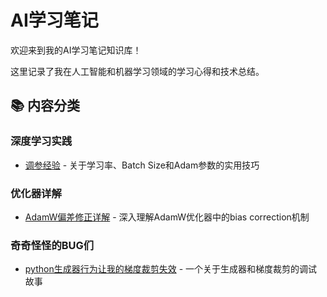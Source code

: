 # AI学习笔记

欢迎来到我的AI学习笔记知识库！

这里记录了我在人工智能和机器学习领域的学习心得和技术总结。

## 📚 内容分类

### 深度学习实践

- [调参经验](hyperparameter_tuning.md) - 关于学习率、Batch Size和Adam参数的实用技巧

### 优化器详解

- [AdamW偏差修正详解](adamw_bias_correction.md) - 深入理解AdamW优化器中的bias correction机制

### 奇奇怪怪的BUG们

- [python生成器行为让我的梯度裁剪失效](gradient_clipping_bug_story.md) - 一个关于生成器和梯度裁剪的调试故事